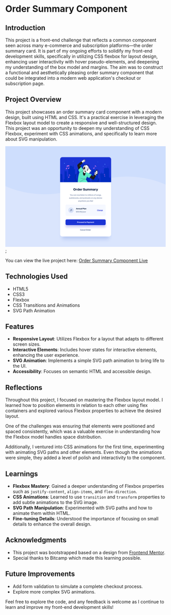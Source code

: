 # Order Summary Component

## Introduction

This project is a front-end challenge that reflects a common component seen across many e-commerce and subscription platforms—the order summary card. It is part of my ongoing efforts to solidify my front-end development skills, specifically in utilizing CSS flexbox for layout design, enhancing user interactivity with hover pseudo-elements, and deepening my understanding of the box model and margins. The aim was to construct a functional and aesthetically pleasing order summary component that could be integrated into a modern web application's checkout or subscription page.

## Project Overview

This project showcases an order summary card component with a modern design, built using HTML and CSS. It's a practical exercise in leveraging the Flexbox layout model to create a responsive and well-structured design. This project was an opportunity to deepen my understanding of CSS Flexbox, experiment with CSS animations, and specifically to learn more about SVG manipulation.

![Order Summary Component Screenshot](./images/Screenshot%202023-12-28%20at%2014.27.50.png);

You can view the live project here: [Order Summary Component Live](https://mariam-mantidze.github.io/Order-Summary-Component//)

## Technologies Used

- HTML5
- CSS3
- Flexbox
- CSS Transitions and Animations
- SVG Path Animation

## Features

- **Responsive Layout**: Utilizes Flexbox for a layout that adapts to different screen sizes.
- **Interactive Elements**: Includes hover states for interactive elements, enhancing the user experience.
- **SVG Animation**: Implements a simple SVG path animation to bring life to the UI.
- **Accessibility**: Focuses on semantic HTML and accessible design.

## Reflections

Throughout this project, I focused on mastering the Flexbox layout model. I learned how to position elements in relation to each other using flex containers and explored various Flexbox properties to achieve the desired layout.

One of the challenges was ensuring that elements were positioned and spaced consistently, which was a valuable exercise in understanding how the Flexbox model handles space distribution.

Additionally, I ventured into CSS animations for the first time, experimenting with animating SVG paths and other elements. Even though the animations were simple, they added a level of polish and interactivity to the component.

## Learnings

- **Flexbox Mastery**: Gained a deeper understanding of Flexbox properties such as `justify-content`, `align-items`, and `flex-direction`.
- **CSS Animations**: Learned to use `transition` and `transform` properties to add subtle animations to the SVG image.
- **SVG Path Manipulation**: Experimented with SVG paths and how to animate them within HTML.
- **Fine-tuning Details**: Understood the importance of focusing on small details to enhance the overall design.

## Acknowledgments

- This project was bootstrapped based on a design from [Frontend Mentor](https://www.frontendmentor.io).
- Special thanks to Bitcamp which made this learning possible.

## Future Improvements

- Add form validation to simulate a complete checkout process.
- Explore more complex SVG animations.

Feel free to explore the code, and any feedback is welcome as I continue to learn and improve my front-end development skills!
